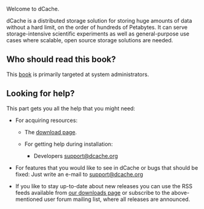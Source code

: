
Welcome to dCache. 

dCache is a distributed storage solution for storing huge amounts of data without a hard limit, on the order of hundreds of Petabytes. It 
can serve storage-intensive scientific experiments as well as general-purpose use cases where scalable, open source storage solutions are needed.


Who should read this book?
--------------------------

This [book](index.md) is primarily targeted at system administrators.

Looking for help?
-----------------

This part gets you all the help that you might need:

-   For acquiring resources:

    -   The [download page](https://www.dcache.org/downloads/IAgree.shtml).

    -   For getting help during installation:

    	-   Developers <support@dcache.org>



-   For features that you would like to see in dCache or bugs that should be fixed: Just write an e-mail to <support@dcache.org>

-   If you like to stay up-to-date about new releases you can use the RSS feeds available from [our downloads page](https://www.dcache.org/downloads/IAgree.shtml) or subscribe to the above-mentioned user forum mailing list, where all releases are announced.



